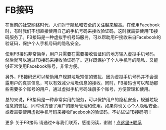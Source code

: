 # FB接码

在当前的社交网络时代，人们对于隐私和安全的关注越来越高。在使用Facebook时，有时我们不想直接使用自己的手机号码来接收验证码，这时就需要使用FB接码服务了。FB接码是一种虚拟手机号码服务，可以帮助用户接收来自Facebook的验证码，保护个人手机号码的隐私安全。

使用FB接码非常简单，用户只需要在需要接收验证码的地方输入虚拟手机号码，然后就可以通过FB接码来接收验证码了。这样既保护了个人手机号的隐私，又能够正常使用Facebook账号，非常方便。

另外，FB接码还可以帮助用户规避垃圾短信的骚扰，因为虚拟手机号码并不会泄露用户的真实信息，可以有效减少垃圾信息的接收。同时，FB接码也可以帮助那些需要多个账号的用户，通过虚拟手机号码注册多个账号，方便管理和使用。

总的来说，FB接码是一种非常实用的服务，可以保护用户的隐私安全，规避垃圾信息的骚扰，同时也方便了用户的账号管理和使用。如果你也关心个人隐私安全，或者需要使用虚拟手机号码来接收Facebook的验证码，不妨试试FB接码吧！

更多 关于FB接码 请通过✈与我们联系，感谢阅读，谢谢！[点这里✈联系](https://w.k02.cc)